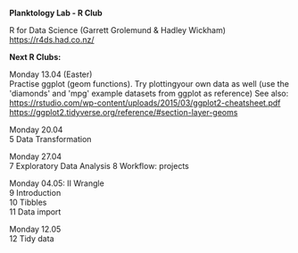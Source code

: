 
__Planktology Lab - R Club__

R for Data Science (Garrett Grolemund & Hadley Wickham)  
https://r4ds.had.co.nz/  


__Next R Clubs:__

Monday 13.04  (Easter)  
Practise ggplot (geom functions). Try plottingyour own data as well (use the 'diamonds' and 'mpg' example datasets from ggplot as reference)
See also:
https://rstudio.com/wp-content/uploads/2015/03/ggplot2-cheatsheet.pdf
https://ggplot2.tidyverse.org/reference/#section-layer-geoms

Monday 20.04  
5 Data Transformation

Monday 27.04  
7 Exploratory Data Analysis
8 Workflow: projects

Monday 04.05: II Wrangle  
9 Introduction  
10 Tibbles  
11 Data import  

Monday 12.05  
12 Tidy data
